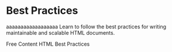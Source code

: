 # Best Practices
aaaaaaaaaaaaaaaaaa
Learn to follow the best practices for writing maintainable and scalable HTML documents.

<ResourceGroupTitle>Free Content</ResourceGroupTitle>
<BadgeLink badgeText='Read' colorScheme='yellow' href='https://github.com/hail2u/html-best-practices'>HTML Best Practices</BadgeLink>

